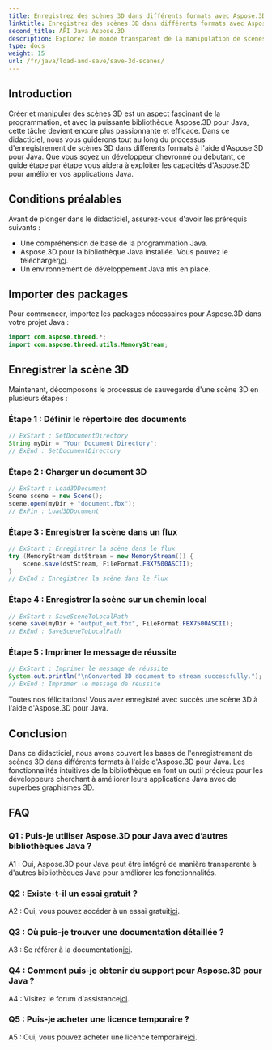 ```yaml
---
title: Enregistrez des scènes 3D dans différents formats avec Aspose.3D pour Java
linktitle: Enregistrez des scènes 3D dans différents formats avec Aspose.3D pour Java
second_title: API Java Aspose.3D
description: Explorez le monde transparent de la manipulation de scènes 3D en Java avec Aspose.3D. Apprenez à enregistrer des scènes dans différents formats sans effort.
type: docs
weight: 15
url: /fr/java/load-and-save/save-3d-scenes/
---
```

## Introduction

Créer et manipuler des scènes 3D est un aspect fascinant de la programmation, et avec la puissante bibliothèque Aspose.3D pour Java, cette tâche devient encore plus passionnante et efficace. Dans ce didacticiel, nous vous guiderons tout au long du processus d'enregistrement de scènes 3D dans différents formats à l'aide d'Aspose.3D pour Java. Que vous soyez un développeur chevronné ou débutant, ce guide étape par étape vous aidera à exploiter les capacités d'Aspose.3D pour améliorer vos applications Java.

## Conditions préalables

Avant de plonger dans le didacticiel, assurez-vous d'avoir les prérequis suivants :

- Une compréhension de base de la programmation Java.
-  Aspose.3D pour la bibliothèque Java installée. Vous pouvez le télécharger[ici](https://releases.aspose.com/3d/java/).
- Un environnement de développement Java mis en place.

## Importer des packages

Pour commencer, importez les packages nécessaires pour Aspose.3D dans votre projet Java :

```java
import com.aspose.threed.*;
import com.aspose.threed.utils.MemoryStream;

```

## Enregistrer la scène 3D

Maintenant, décomposons le processus de sauvegarde d'une scène 3D en plusieurs étapes :

### Étape 1 : Définir le répertoire des documents

```java
// ExStart : SetDocumentDirectory
String myDir = "Your Document Directory";
// ExEnd : SetDocumentDirectory
```

### Étape 2 : Charger un document 3D

```java
// ExStart : Load3DDocument
Scene scene = new Scene();
scene.open(myDir + "document.fbx");
// ExFin : Load3DDocument
```

### Étape 3 : Enregistrer la scène dans un flux

```java
// ExStart : Enregistrer la scène dans le flux
try (MemoryStream dstStream = new MemoryStream()) {
    scene.save(dstStream, FileFormat.FBX7500ASCII);
}
// ExEnd : Enregistrer la scène dans le flux
```

### Étape 4 : Enregistrer la scène sur un chemin local

```java
// ExStart : SaveSceneToLocalPath
scene.save(myDir + "output_out.fbx", FileFormat.FBX7500ASCII);
// ExEnd : SaveSceneToLocalPath
```

### Étape 5 : Imprimer le message de réussite

```java
// ExStart : Imprimer le message de réussite
System.out.println("\nConverted 3D document to stream successfully.");
// ExEnd : Imprimer le message de réussite
```

Toutes nos félicitations! Vous avez enregistré avec succès une scène 3D à l'aide d'Aspose.3D pour Java.

## Conclusion

Dans ce didacticiel, nous avons couvert les bases de l'enregistrement de scènes 3D dans différents formats à l'aide d'Aspose.3D pour Java. Les fonctionnalités intuitives de la bibliothèque en font un outil précieux pour les développeurs cherchant à améliorer leurs applications Java avec de superbes graphismes 3D.

## FAQ

### Q1 : Puis-je utiliser Aspose.3D pour Java avec d’autres bibliothèques Java ?

A1 : Oui, Aspose.3D pour Java peut être intégré de manière transparente à d'autres bibliothèques Java pour améliorer les fonctionnalités.

### Q2 : Existe-t-il un essai gratuit ?

 A2 : Oui, vous pouvez accéder à un essai gratuit[ici](https://releases.aspose.com/).

### Q3 : Où puis-je trouver une documentation détaillée ?

A3 : Se référer à la documentation[ici](https://reference.aspose.com/3d/java/).

### Q4 : Comment puis-je obtenir du support pour Aspose.3D pour Java ?

 A4 : Visitez le forum d'assistance[ici](https://forum.aspose.com/c/3d/18).

### Q5 : Puis-je acheter une licence temporaire ?

 A5 : Oui, vous pouvez acheter une licence temporaire[ici](https://purchase.aspose.com/temporary-license/).